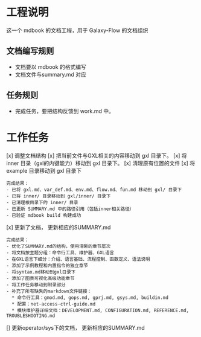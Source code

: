 # 工程说明

这一个 mdbook 的文档工程，用于 Galaxy-Flow 的文档组织

## 文档编写规则
-  文档要以 mdbook 的格式编写
-  文档文件与summary.md 对应


## 任务规则
- 完成任务，要把结构反馈到 work.md 中。

# 工作任务 

[x] 调整文档结构
    [x] 把当前文件与GXL相关的内容移动到 gxl 目录下。
    [x] 将 inner 目录（gxl的内键能力）移动到 gxl 目录下。
    [x] 清理原有位置的文件
    [x] 将 example 目录移动到 gxl 目录下
    
    完成结果：
    - 已将 gxl.md、var_def.md、env.md、flow.md、fun.md 移动到 gxl/ 目录下
    - 已将 inner/ 目录移动到 gxl/inner/ 目录下
    - 已清理根目录下的 inner/ 目录
    - 已更新 SUMMARY.md 中的路径引用（包括inner相关路径）
    - 已验证 mdbook build 构建成功
[x]  更新了文档， 更新相应的SUMMARY.md
    
    完成结果：
    - 优化了SUMMARY.md的结构，使用清晰的章节层次
    - 将文档按主题分组：命令行工具、维护器、GXL语言
    - 在GXL语言下细分：介绍、语言基础、流程控制、函数定义、语法说明
    - 添加了示例教程和内置指令的独立章节
    - 将syntax.md移动到gxl目录下
    - 添加了图表可视化高级功能章节
    - 将工作任务移动到附录部分
    - 补充了所有缺失的markdown文件链接：
      * 命令行工具：gmod.md, gops.md, gprj.md, gsys.md, buildin.md
      * 配置：net-access-ctrl-guide.md
      * 模块维护器详细文档：DEVELOPMENT.md, CONFIGURATION.md, REFERENCE.md, TROUBLESHOOTING.md
[]  更新operator/sys下的文档， 更新相应的SUMMARY.md
